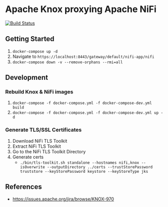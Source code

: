 # Apache Knox proxying Apache NiFi

[![Build Status](https://travis-ci.org/risdenk/knox_nifi_testing.svg?branch=master)](https://travis-ci.org/risdenk/knox_nifi_testing)

## Getting Started
1. `docker-compose up -d`
2. Navigate to `https://localhost:8443/gateway/default/nifi-app/nifi`
3. `docker-compose down -v --remove-orphans --rmi=all`

## Development
### Rebuild Knox & NiFi images
1. `docker-compose -f docker-compose.yml -f docker-compose-dev.yml build`
2. `docker-compose -f docker-compose.yml -f docker-compose-dev.yml up -d`

### Generate TLS/SSL Certificates
1. Download NiFi TLS Toolkit
2. Extract NiFi TLS Toolkit
3. Go to the NiFi TLS Toolkit Directory
4. Generate certs
    * `./bin/tls-toolkit.sh standalone --hostnames nifi,knox --isOverwrite --outputDirectory ../certs --trustStorePassword truststore --keyStorePassword keystore --keyStoreType jks`

## References
* https://issues.apache.org/jira/browse/KNOX-970

